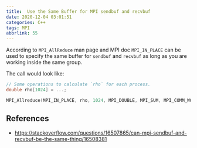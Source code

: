 ```yaml
---
title:  Use the Same Buffer for MPI sendbuf and recvbuf
date: 2020-12-04 03:01:51
categories: C++
tags: MPI
abbrlink: 55
---
```

According to `MPI_AllReduce` man page and MPI doc `MPI_IN_PLACE` can be used to specify the same buffer for `sendbuf` and `recvbuf` as long as you are working inside the same group.

The call would look like:

```cpp
// Some operations to calculate `rho` for each process.
double rho[1024] = ...;

MPI_Allreduce(MPI_IN_PLACE, rho, 1024, MPI_DOUBLE, MPI_SUM, MPI_COMM_WORLD);
```

## References

- https://stackoverflow.com/questions/16507865/can-mpi-sendbuf-and-recvbuf-be-the-same-thing/16508381
